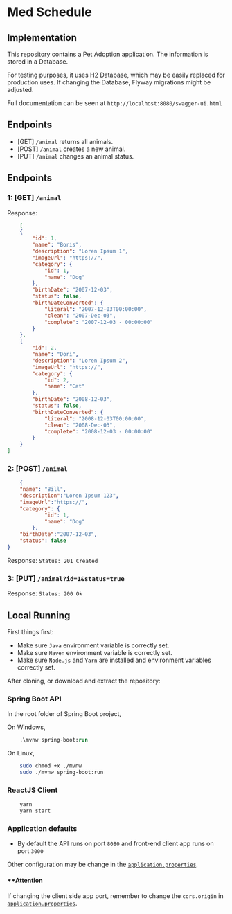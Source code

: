 # Med Schedule

## Implementation
This repository contains a Pet Adoption application.
The information is stored in a Database.

For testing purposes, it uses H2 Database, which may be easily replaced for production uses.
If changing the Database, Flyway migrations might be adjusted.

Full documentation can be seen at `http://localhost:8080/swagger-ui.html`


## Endpoints
- [GET] `/animal` returns all animals.
- [POST] `/animal` creates a new animal.
- [PUT] `/animal` changes an animal status.

## Endpoints

### 1: [GET] `/animal`

Response:
```json
    [
    {
        "id": 1,
        "name": "Boris",
        "description": "Loren Ipsum 1",
        "imageUrl": "https://",
        "category": {
            "id": 1,
            "name": "Dog"
        },
        "birthDate": "2007-12-03",
        "status": false,
        "birthDateConverted": {
            "literal": "2007-12-03T00:00:00",
            "clean": "2007-Dec-03",
            "complete": "2007-12-03 - 00:00:00"
        }
    },
    {
        "id": 2,
        "name": "Dori",
        "description": "Loren Ipsum 2",
        "imageUrl": "https://",
        "category": {
            "id": 2,
            "name": "Cat"
        },
        "birthDate": "2008-12-03",
        "status": false,
        "birthDateConverted": {
            "literal": "2008-12-03T00:00:00",
            "clean": "2008-Dec-03",
            "complete": "2008-12-03 - 00:00:00"
        }
    }
]
```

### 2: [POST] `/animal`

```json
    {
    "name": "Bill",
    "description":"Loren Ipsum 123",
    "imageUrl":"https://",
    "category": {
            "id": 1,
            "name": "Dog"
        },
    "birthDate":"2007-12-03",
    "status": false
}
```
Response: `Status: 201 Created`


### 3: [PUT] `/animal?id=1&status=true`

Response: `Status: 200 Ok`

## Local Running

First things first:
- Make sure `Java` environment variable is correctly set.
- Make sure `Maven` environment variable is correctly set.
- Make sure `Node.js` and `Yarn` are installed and environment variables correctly set.

After cloning, or download and extract the repository:

### Spring Boot API

In the root folder of Spring Boot project,

On Windows,

```ps
    .\mvnw spring-boot:run
```

On Linux,

```sh
    sudo chmod +x ./mvnw
    sudo ./mvnw spring-boot:run
```


### ReactJS Client

```ps
    yarn
    yarn start
```


### Application defaults

- By default the API runs on port `8080` and front-end client app runs on port `3000`

Other configuration may be change in the [`application.properties`](/PetGo-api/src/main/resources/application.properties).

#### **Attention

If changing the client side app port, remember to change the `cors.origin` in [`application.properties`](/PetGo-api/src/main/resources/application.properties).
